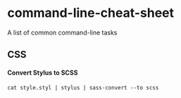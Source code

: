 # command-line-cheat-sheet
A list of common command-line tasks

## CSS
#### Convert Stylus to SCSS
`cat style.styl | stylus | sass-convert --to scss`
